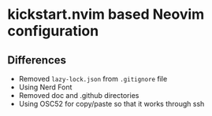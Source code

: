 # kickstart.nvim based Neovim configuration

## Differences

* Removed `lazy-lock.json` from `.gitignore` file
* Using Nerd Font
* Removed doc and .github directories
* Using OSC52 for copy/paste so that it works through ssh
